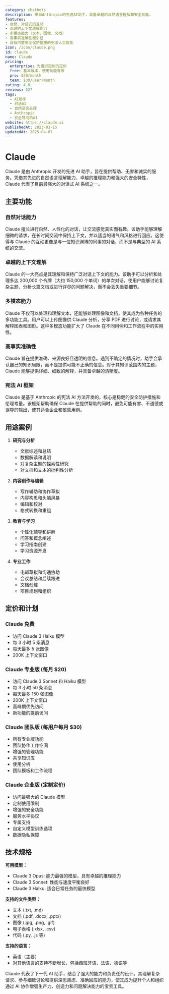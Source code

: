 ```yaml
---
category: chatbots
description: 来自Anthropic的先进AI助手，具备卓越的自然语言理解和安全功能。
features:
- 自然、对话式的互动
- 卓越的上下文理解能力
- 多模态能力（文本、图像、文档）
- 高事实准确性和引证
- 具有内置安全保护措施的宪法人工智能
icon: /icon/claude.png
id: claude
name: Claude
pricing:
  enterprise: 为组织定制的定价
  free: 基本版本，使用功能有限
  pro: $20/month
  team: $30/user/month
rating: 4.8
reviews: 527
tags:
  - AI助手
  - 对话AI
  - 自然语言处理
  - Anthropic
  - 安全导向的AI
website: https://claude.ai
publishedAt: 2023-03-15
updatedAt: 2025-04-07
---
```

# Claude

Claude 是由 Anthropic 开发的先进 AI 助手，旨在提供帮助、无害和诚实的服务。凭借其先进的自然语言理解能力、卓越的推理能力和强大的安全特性，Claude 代表了目前最强大的对话式 AI 系统之一。

## 主要功能

### 自然对话能力
Claude 擅长进行自然、人性化的对话，让交流感觉真实而有趣。该助手能够理解细微的请求，在长时间交流中保持上下文，并以适当的语气和风格进行回应。这使得与 Claude 的互动更像是与一位知识渊博的同事的对话，而不是与典型的 AI 系统的交流。

### 卓越的上下文理解
Claude 的一大亮点是其理解和保持广泛对话上下文的能力。该助手可以分析和处理多达 200,000 个令牌（大约 150,000 个单词）的单次对话，使用户能够讨论复杂主题、分析长篇文档或进行详尽的问题解决，而不会丢失重要细节。

### 多模态能力
Claude 不仅可以处理和理解文本，还能够处理图像和文档，使其成为各种任务的多功能工具。用户可以上传图像供 Claude 分析，分享 PDF 进行讨论，或请求其解释图表和图形。这种多模态功能扩大了 Claude 在不同用例和工作流程中的实用性。

### 高事实准确性
Claude 旨在提供准确、来源良好且透明的信息。遇到不确定的情况时，助手会承认自己的知识局限，而不是提供可能不正确的信息。对于其知识范围内的主题，Claude 能够提供详细、细致的解释，并具备卓越的清晰度。

### 宪法 AI 框架
Claude 是基于 Anthropic 的宪法 AI 方法开发的，核心是稳健的安全防护措施和伦理考量。该框架帮助确保 Claude 在提供帮助的同时，避免可能有害、不道德或误导的输出，使其适合企业和敏感用例。

## 用途案例

1. **研究与分析**
   - 文献综述和总结
   - 数据解读和说明
   - 对复杂主题的探索性研究
   - 对文档和文本的批判性分析

2. **内容创作与编辑**
   - 写作辅助和协作草拟
   - 内容构思和头脑风暴
   - 编辑和校对
   - 格式转换和重组

3. **教育与学习**
   - 个性化辅导和讲解
   - 问答和概念阐述
   - 学习指南创建
   - 学习资源开发

4. **专业工作**
   - 电邮草拟和沟通协助
   - 会议总结和后续跟进
   - 文档创建
   - 项目规划和组织

## 定价和计划

### Claude 免费
- 访问 Claude 3 Haiku 模型
- 每 3 小时 5 条消息
- 每天最多 5 张图像
- 200K 上下文窗口

### Claude 专业版 (每月 $20)
- 访问 Claude 3 Sonnet 和 Haiku 模型
- 每 3 小时 50 条消息
- 每天最多 150 张图像
- 200K 上下文窗口
- 高峰期优先访问
- 新功能的提前访问

### Claude 团队版 (每用户每月 $30)
- 所有专业版功能
- 团队协作工作空间
- 增强的管理功能
- 共享知识库
- 使用分析
- 团队模板和工作流程

### Claude 企业版 (定制定价)
- 访问最强大的 Claude 模型
- 定制使用限制
- 增强的安全功能
- 服务水平协议
- 专属支持
- 自定义模型训练选项
- 数据隐私保障

## 技术规格

**可用模型：**
- Claude 3 Opus: 能力最强的模型，具有卓越的推理能力
- Claude 3 Sonnet: 性能与速度平衡良好
- Claude 3 Haiku: 适合日常任务的最快模型

**支持的文件类型：**
- 文本 (.txt, .md)
- 文档 (.pdf, .docx, .pptx)
- 图像 (.jpg, .png, .gif)
- 电子表格 (.xlsx, .csv)
- 代码 (.py, .js 等)

**支持的语言：**
- 英语（主要）
- 对其他语言的支持不断增长，包括西班牙语、法语、德语等

Claude 代表了下一代 AI 助手，结合了强大的能力和负责任的设计。其理解复杂请求、参与细致讨论和提供深思熟虑、准确回应的能力，使其成为提升个人和组织通过 AI 协作增强生产力、创造力和问题解决能力的宝贵工具。